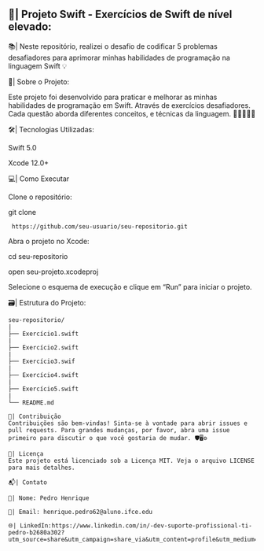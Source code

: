 ## 📲| Projeto Swift - Exercícios de Swift de nível elevado: 

📚| Neste repositório, realizei o desafio de codificar 5 problemas desafiadores para aprimorar minhas habilidades de 
programação na linguagem Swift 💡

📖| Sobre o Projeto: 

Este projeto foi desenvolvido para praticar e melhorar as minhas habilidades de programação em Swift. Através de exercícios 
desafiadores. Cada questão aborda diferentes conceitos, e técnicas da linguagem. 👩🏽‍💻🌐📒

🛠️| Tecnologias Utilizadas:

Swift 5.0

Xcode 12.0+

💻| Como Executar

Clone o repositório:

git clone
```
 https://github.com/seu-usuario/seu-repositorio.git
```
Abra o projeto no Xcode:

cd seu-repositorio

open seu-projeto.xcodeproj

Selecione o esquema de execução e clique em “Run” para iniciar o projeto.

🗃️| Estrutura do Projeto:
```
seu-repositorio/
|
├── Exercício1.swift
|
├── Exercício2.swift
|
├── Exercício3.swif
|
├── Exercício4.swift
|
├── Exercício5.swift
|
└── README.md

👥| Contribuição
Contribuições são bem-vindas! Sinta-se à vontade para abrir issues e pull requests. Para grandes mudanças, por favor, abra uma issue primeiro para discutir o que você gostaria de mudar. 🛡️🖥️⚙️

📜| Licença
Este projeto está licenciado sob a Licença MIT. Veja o arquivo LICENSE para mais detalhes.

📬| Contato

👥| Nome: Pedro Henrique 

📧| Email: henrique.pedro62@aluno.ifce.edu

🌐| LinkedIn:https://www.linkedin.com/in/-dev-suporte-profissional-ti-pedro-b2680a302?utm_source=share&utm_campaign=share_via&utm_content=profile&utm_medium=android_app
